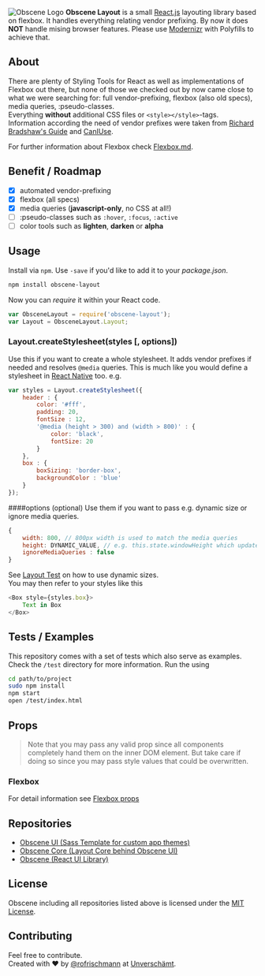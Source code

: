 ![Obscene Logo](https://raw.githubusercontent.com/unverschaemt/Obscene-UI/gh-pages/res/obscene.png)
**Obscene Layout** is a small [React.js](https://facebook.github.io/react/) layouting library based on flexbox. It handles everything relating vendor prefixing. By now it does **NOT** handle mising browser features. Please use [Modernizr](http://modernizr.com) with Polyfills to achieve that.

## About
There are plenty of Styling Tools for React as well as implementations of Flexbox out there, but none of those we checked out by now came close to what we were searching for: full vendor-prefixing, flexbox (also old specs), media queries, :pseudo-classes.     
Everything **without** additional CSS files or `<style></style>`-tags.    
Information according the need of vendor prefixes were taken from [Richard Bradshaw's Guide](http://css3.bradshawenterprises.com/which-vendor-prefixes-are-needed/) and [CanIUse](http://caniuse.com/).
    
    
For further information about Flexbox check [Flexbox.md](Flexbox.md).

## Benefit / Roadmap
- [x] automated vendor-prefixing
- [x] flexbox (all specs)
- [x] media queries (**javascript-only**, no CSS at all!)
- [ ] :pseudo-classes such as `:hover`, `:focus`, `:active`
- [ ] color tools such as **lighten**, **darken** or **alpha**

## Usage
Install via `npm`. Use `-save` if you'd like to add it to your *package.json*.
```sh
npm install obscene-layout
```


Now you can *require* it within your React code.
```javascript
var ObsceneLayout = require('obscene-layout');
var Layout = ObsceneLayout.Layout;
```

### Layout.createStylesheet(styles [, options])
Use this if you want to create a whole stylesheet. 
It adds vendor prefixes if needed and resolves `@media` queries.
This is much like you would define a stylesheet in [React Native](https://facebook.github.io/react-native/) too. e.g.
```javascript
var styles = Layout.createStylesheet({
	header : {
		color: '#fff',
		padding: 20,
		fontSize : 12,
		'@media (height > 300) and (width > 800)' : {
			color: 'black',
			fontSize: 20
		}
	},
	box : {
		boxSizing: 'border-box',
		backgroundColor : 'blue'
	}
});
```
####options (optional)
Use them if you want to pass e.g. dynamic size or ignore media queries. 
```javascript
{
	width: 800, // 800px width is used to match the media queries
	height: DYNAMIC_VALUE, // e.g. this.state.windowHeight which updates on window.resize (see example to understand)
	ignoreMediaQueries : false
}
```
See [Layout Test](test/LayoutTest.react.js) on how to use dynamic sizes.    
You may then refer to your styles like this 
```javascript
<Box style={styles.box}>
	Text in Box
</Box>
```


## Tests / Examples
This repository comes with a set of tests which also serve as examples. Check the `/test` directory for more information. Run the using
```sh
cd path/to/project
sudo npm install 
npm start
open /test/index.html
```		
    
## Props
> Note that you may pass any valid prop since all components completely hand them on the inner DOM element. But take care if doing so since you may pass style values that could be overwritten.

### Flexbox
For detail information see [Flexbox props](Flexbox.md#props)

## Repositories
* [Obscene UI (Sass Template for custom app themes)](http://unverschaemt.github.io/Obscene-UI)
* [Obscene Core (Layout Core behind Obscene UI)](https://github.com/unverschaemt/Obscene-Core)
* [Obscene (React UI Library)](https://github.com/unverschaemt/Obscene)

## License
Obscene including all repositories listed above is licensed under the [MIT License](http://opensource.org/licenses/MIT).

## Contributing
Feel free to contribute.    
Created with &hearts; by [@rofrischmann](http://rofrischmann.de) at [Unverschämt](http://unverschaemt.net).
